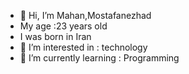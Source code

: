 - 👋 Hi, I’m Mahan,Mostafanezhad
- My age :23 years old
- I was born in Iran
- 👀 I’m interested in : technology
- 🌱 I’m currently learning : Programming



